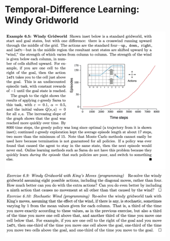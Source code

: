 # Temporal-Difference Learning: Windy Gridworld

![problem](windy_gridworld.png)
![problem](exercises.png)
